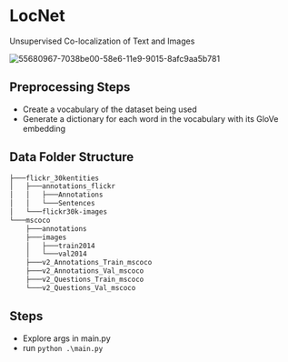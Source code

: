 # LocNet
Unsupervised Co-localization of Text and Images

![55680967-7038be00-58e6-11e9-9015-8afc9aa5b781](https://user-images.githubusercontent.com/19747416/57676276-27190f80-75f2-11e9-8571-8a50583c8673.png)


## Preprocessing Steps

- Create a vocabulary of the dataset being used
- Generate a dictionary for each word in the vocabulary with its GloVe embedding


## Data Folder Structure

```bash
├───flickr_30kentities
│   ├───annotations_flickr
│   │   ├───Annotations
│   │   └───Sentences
│   └───flickr30k-images
└───mscoco
    ├───annotations
    ├───images
    │   ├───train2014
    │   └───val2014
    ├───v2_Annotations_Train_mscoco
    ├───v2_Annotations_Val_mscoco
    ├───v2_Questions_Train_mscoco
    └───v2_Questions_Val_mscoco
```


## Steps

- Explore args in main.py
- run ``` python .\main.py ```
